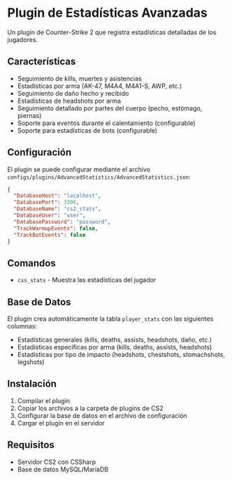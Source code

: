 # Plugin de Estadísticas Avanzadas

Un plugin de Counter-Strike 2 que registra estadísticas detalladas de los jugadores.

## Características

- Seguimiento de kills, muertes y asistencias
- Estadísticas por arma (AK-47, M4A4, M4A1-S, AWP, etc.)
- Seguimiento de daño hecho y recibido
- Estadísticas de headshots por arma
- Seguimiento detallado por partes del cuerpo (pecho, estómago, piernas)
- Soporte para eventos durante el calentamiento (configurable)
- Soporte para estadísticas de bots (configurable)

## Configuración

El plugin se puede configurar mediante el archivo `configs/plugins/AdvancedStatistics/AdvancedStatistics.json`:

```json
{
  "DatabaseHost": "localhost",
  "DatabasePort": 3306,
  "DatabaseName": "cs2_stats",
  "DatabaseUser": "user",
  "DatabasePassword": "password",
  "TrackWarmupEvents": false,
  "TrackBotEvents": false
}
```

## Comandos

- `css_stats` - Muestra las estadísticas del jugador

## Base de Datos

El plugin crea automáticamente la tabla `player_stats` con las siguientes columnas:

- Estadísticas generales (kills, deaths, assists, headshots, daño, etc.)
- Estadísticas específicas por arma (kills, deaths, assists, headshots)
- Estadísticas por tipo de impacto (headshots, chestshots, stomachshots, legshots)

## Instalación

1. Compilar el plugin
2. Copiar los archivos a la carpeta de plugins de CS2
3. Configurar la base de datos en el archivo de configuración
4. Cargar el plugin en el servidor

## Requisitos

- Servidor CS2 con CSSharp
- Base de datos MySQL/MariaDB